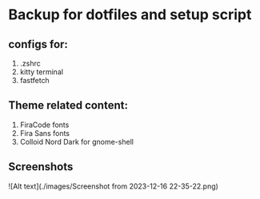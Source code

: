 # Backup for dotfiles and setup script

## configs for:
1. .zshrc
2. kitty terminal
3. fastfetch

## Theme related content:
1. FiraCode fonts
2. Fira Sans fonts
3. Colloid Nord Dark for gnome-shell


## Screenshots
![Alt text](./images/Screenshot from 2023-12-16 22-35-22.png)
